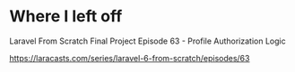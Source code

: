 # Where I left off
Laravel From Scratch
Final Project
Episode 63 - Profile Authorization Logic

https://laracasts.com/series/laravel-6-from-scratch/episodes/63


